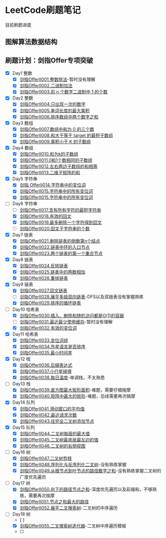# LeetCode刷题笔记

目前刷题进度

## 图解算法数据结构



## 刷题计划：剑指Offer专项突破

- [x] Day1 整数
  - [x] [剑指OfferII001.整数除法](剑指Offer专项突击版/剑指OfferII001.整数除法.md)-暂时没有理解
  - [x] [剑指OfferII002.二进制加法](剑指Offer专项突击版/剑指OfferII002.二进制加法.md)
  - [x] [剑指OfferII003.前 n 个数字二进制中 1 的个数](剑指Offer专项突击版/剑指OfferII003.前n个数字二进制中1的个数.md)
- [x] Day2 整数
  - [x] [剑指OfferII004.只出现一次的数字](剑指Offer专项突击版/剑指OfferII004.只出现一次的数字.md)
  - [x] [剑指OfferII005.单词长度的最大乘积](剑指Offer专项突击版/剑指OfferII005.单词长度的最大乘积.md)
  - [x] [剑指OfferII006.排序数组中两个数字之和](剑指Offer专项突击版/剑指OfferII006.排序数组中两个数字之和.md)
- [x] Day3 数组
  - [x] [剑指OfferII007.数组中和为 0 的三个数](剑指Offer专项突击版/剑指OfferII007.数组中和为0的三个数.md)
  - [x] [剑指OfferII008.和大于等于 target 的最短子数组](剑指Offer专项突击版/剑指OfferII008.和大于等于target的最短子数组.md)
  - [x] [剑指OfferII009.乘积小于 K 的子数组](剑指Offer专项突击版/剑指OfferII009.乘积小于K的子数组.md)
- [x] Day4 数组
  - [x] [剑指OfferII010.和为k的子数组](剑指Offer专项突击版/剑指OfferII010.和为k的子数组.md)
  - [x] [剑指OfferII011.0和1个数相同的子数组](剑指Offer专项突击版/剑指OfferII011.0和1个数相同的子数组.md)
  - [x] [剑指OfferII012.左右两边子数组的和相等](剑指Offer专项突击版/剑指OfferII012.左右两边子数组的和相等.md)
  - [x] [剑指OfferII013.二维子矩阵的和](剑指Offer专项突击版/剑指OfferII013.二维子矩阵的和.md)
- [x] Day5 字符串
  - [x] [剑指 OfferII014.字符串中的变位词](剑指Offer专项突击版/剑指OfferII014.字符串中的变位词.md)
  - [x] [剑指OfferII015.字符串中的所有变位词](剑指Offer专项突击版/剑指OfferII015.字符串中的所有变位词.md)
  - [x] [剑指OfferII015.字符串中的所有变位词](剑指Offer专项突击版/剑指OfferII015.字符串中的所有变位词.md)
- [ ] Day6 字符串
  - [ ] [剑指OfferII017.含有所有字符的最短字符串](剑指Offer专项突击版/剑指OfferII017.含有所有字符的最短字符串.md)
  - [x] [剑指OfferII018.有效的回文](剑指Offer专项突击版/剑指OfferII018.有效的回文.md)
  - [x] [剑指OfferII019.最多删除一个字符得到回文](剑指Offer专项突击版/剑指OfferII019.最多删除一个字符得到回文.md)
  - [ ] [剑指OfferII020.回文子字符串的个数](剑指Offer专项突击版/剑指OfferII020.回文子字符串的个数.md)
- [x] Day7 链表
  - [x] [剑指OfferII021.删除链表的倒数第n个结点](剑指Offer专项突击版/剑指OfferII021.删除链表的倒数第n个结点.md)
  - [x] [剑指OfferII022.链表中环的入口节点](剑指Offer专项突击版/剑指OfferII022.链表中环的入口节点.md)
  - [x] [剑指OfferII023.两个链表的第一个重合节点](剑指Offer专项突击版/剑指OfferII023.两个链表的第一个重合节点.md)
- [x] Day8 链表
  - [x] [剑指OfferII024.反转链表](剑指Offer专项突击版/剑指OfferII024.反转链表.md)
  - [x] [剑指OfferII025.链表中的两数相加](剑指Offer专项突击版/剑指OfferII025.链表中的两数相加.md)
  - [x] [剑指OfferII026.重排链表](剑指Offer专项突击版/剑指OfferII026.重排链表.md)
- [x] Day9 链表
  - [x] [剑指OfferII027.回文链表](剑指Offer专项突击版/剑指OfferII027.回文链表.md)
  - [ ] [剑指OfferII028.展平多级双向链表](剑指Offer专项突击版/剑指OfferII028.展平多级双向链表.md)-DFS以及双链表没有掌握熟练
  - [x] [剑指OfferII029.排序的循环链表](剑指Offer专项突击版/剑指OfferII029.排序的循环链表.md)
- [ ] Day10 哈希表
  - [x] [剑指OfferII030.插入、删除和随机访问都是O(1)的容器](剑指Offer专项突击版/剑指OfferII030.插入、删除和随机访问都是O(1)的容器.md)
  - [ ] [剑指OfferII031.最近最少使用缓存](剑指Offer专项突击版/剑指OfferII031.最近最少使用缓存.md)-暂时没有理解
  - [x] [剑指OfferII032.有效的变位词](剑指Offer专项突击版/剑指OfferII032.有效的变位词.md)
- [x] Day11 哈希表
  - [x] [剑指OfferII033.变位词组](剑指Offer专项突击版/剑指OfferII033.变位词组.md)
  - [x] [剑指OfferII034.外星语言是否排序](剑指Offer专项突击版/剑指OfferII034.外星语言是否排序.md)
  - [x] [剑指OfferII035.最小时间差](剑指Offer专项突击版/剑指OfferII035.最小时间差.md)
- [x] Day12 栈
  - [x] [剑指OfferII036.后缀表达式](剑指Offer专项突击版/剑指OfferII036.后缀表达式.md)
  - [x] [剑指OfferII037.小行星碰撞](剑指Offer专项突击版/剑指OfferII037.小行星碰撞.md)
  - [x] [剑指OfferII038.每日温度](剑指Offer专项突击版/剑指OfferII038.每日温度.md)-单调栈，不太熟悉
- [ ] Day13 栈
  - [x] [剑指OfferII039.直方图最大矩形面积](剑指Offer专项突击版/剑指OfferII039.直方图最大矩形面积.md)-难题，需要仔细揣摩
  - [x] [剑指OfferII040.矩阵中最大的矩形](剑指Offer专项突击版/剑指OfferII040.矩阵中最大的矩形.md)-难题，后续需要再次揣摩
- [x] Day14 队列
  - [x] [剑指OfferII041.滑动窗口的平均值](剑指Offer专项突击版/剑指OfferII041.滑动窗口的平均值.md)
  - [x] [剑指OfferII042.最近请求次数](剑指Offer专项突击版/剑指OfferII042.最近请求次数.md)
  - [x] [剑指OfferII043.往完全二叉树添加节点](剑指Offer专项突击版/剑指OfferII043.往完全二叉树添加节点.md)
- [x] Day15 队列
  - [x] [剑指OfferII044.二叉树每层的最大值](剑指Offer专项突击版/剑指OfferII044.二叉树每层的最大值.md)
  - [x] [剑指OfferII045.二叉树最底层最左边的值](剑指Offer专项突击版/剑指OfferII045.二叉树最底层最左边的值.md)
  - [x] [剑指OfferII046.二叉树的右侧视图](剑指Offer专项突击版/剑指OfferII046.二叉树的右侧视图.md)
- [ ] Day16 树
  - [x]  [剑指OfferII047.二叉树剪枝](剑指Offer专项突击版/剑指OfferII047.二叉树剪枝.md)
  - [x]  [剑指OfferII048.序列化与反序列化二叉树](剑指Offer专项突击版/剑指OfferII048.序列化与反序列化二叉树.md)-没有熟练掌握
  - [x]  [剑指OfferII049.从根节点到叶节点的路径数字之和](剑指Offer专项突击版/剑指OfferII049.从根节点到叶节点的路径数字之和.md)-没有熟练掌握二叉树的广度优先遍历
- [ ] Day17 树
  - [x] [剑指OfferII050.向下的路径节点之和](剑指Offer专项突击版/剑指OfferII050.向下的路径节点之和.md)-深度优先遍历以及前缀和，不够熟练，需要再次揣摩
  - [x] [剑指OfferII051.节点之和最大的路径](剑指Offer专项突击版/剑指OfferII051.节点之和最大的路径.md)
  - [x] [剑指OfferII052.展平二叉搜索树](剑指Offer专项突击版/剑指OfferII052.展平二叉搜索树.md)-二叉树的中序遍历
- [ ] Day18 树
  - [ ] 
  - [x] [剑指OfferII055.二叉搜索树迭代器](剑指Offer专项突击版/剑指OfferII055.二叉搜索树迭代器.md)-二叉树中序遍历模板
  - [ ] 